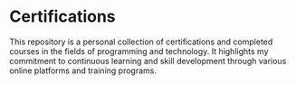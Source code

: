 # Certifications
This repository is a personal collection of certifications and completed courses in the fields of programming and technology. It highlights my commitment to continuous learning and skill development through various online platforms and training programs.
